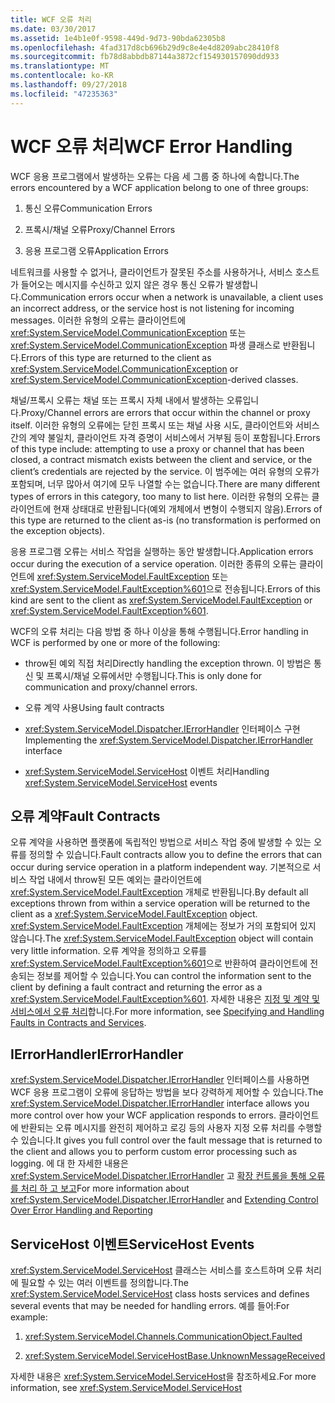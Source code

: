 ```yaml
---
title: WCF 오류 처리
ms.date: 03/30/2017
ms.assetid: 1e4b1e0f-9598-449d-9d73-90bda62305b8
ms.openlocfilehash: 4fad317d8cb696b29d9c8e4e4d8209abc28410f8
ms.sourcegitcommit: fb78d8abbdb87144a3872cf154930157090dd933
ms.translationtype: MT
ms.contentlocale: ko-KR
ms.lasthandoff: 09/27/2018
ms.locfileid: "47235363"
---
```

# <a name="wcf-error-handling"></a><span data-ttu-id="b4242-102">WCF 오류 처리</span><span class="sxs-lookup"><span data-stu-id="b4242-102">WCF Error Handling</span></span>
<span data-ttu-id="b4242-103">WCF 응용 프로그램에서 발생하는 오류는 다음 세 그룹 중 하나에 속합니다.</span><span class="sxs-lookup"><span data-stu-id="b4242-103">The errors encountered by a WCF application belong to one of three groups:</span></span>  
  
1.  <span data-ttu-id="b4242-104">통신 오류</span><span class="sxs-lookup"><span data-stu-id="b4242-104">Communication Errors</span></span>  
  
2.  <span data-ttu-id="b4242-105">프록시/채널 오류</span><span class="sxs-lookup"><span data-stu-id="b4242-105">Proxy/Channel Errors</span></span>  
  
3.  <span data-ttu-id="b4242-106">응용 프로그램 오류</span><span class="sxs-lookup"><span data-stu-id="b4242-106">Application Errors</span></span>  
  
 <span data-ttu-id="b4242-107">네트워크를 사용할 수 없거나, 클라이언트가 잘못된 주소를 사용하거나, 서비스 호스트가 들어오는 메시지를 수신하고 있지 않은 경우 통신 오류가 발생합니다.</span><span class="sxs-lookup"><span data-stu-id="b4242-107">Communication errors occur when a network is unavailable, a client uses an incorrect address, or the service host is not listening for incoming messages.</span></span> <span data-ttu-id="b4242-108">이러한 유형의 오류는 클라이언트에 <xref:System.ServiceModel.CommunicationException> 또는 <xref:System.ServiceModel.CommunicationException> 파생 클래스로 반환됩니다.</span><span class="sxs-lookup"><span data-stu-id="b4242-108">Errors of this type are returned to the client as <xref:System.ServiceModel.CommunicationException> or <xref:System.ServiceModel.CommunicationException>-derived classes.</span></span>  
  
 <span data-ttu-id="b4242-109">채널/프록시 오류는 채널 또는 프록시 자체 내에서 발생하는 오류입니다.</span><span class="sxs-lookup"><span data-stu-id="b4242-109">Proxy/Channel errors are errors that occur within the channel or proxy itself.</span></span> <span data-ttu-id="b4242-110">이러한 유형의 오류에는 닫힌 프록시 또는 채널 사용 시도, 클라이언트와 서비스 간의 계약 불일치, 클라이언트 자격 증명이 서비스에서 거부됨 등이 포함됩니다.</span><span class="sxs-lookup"><span data-stu-id="b4242-110">Errors of this type include: attempting to use a proxy or channel that has been closed, a contract mismatch exists between the client and service, or the client’s credentials are rejected by the service.</span></span> <span data-ttu-id="b4242-111">이 범주에는 여러 유형의 오류가 포함되며, 너무 많아서 여기에 모두 나열할 수는 없습니다.</span><span class="sxs-lookup"><span data-stu-id="b4242-111">There are many different types of errors in this category, too many to list here.</span></span> <span data-ttu-id="b4242-112">이러한 유형의 오류는 클라이언트에 현재 상태대로 반환됩니다(예외 개체에서 변형이 수행되지 않음).</span><span class="sxs-lookup"><span data-stu-id="b4242-112">Errors of this type are returned to the client as-is (no transformation is performed on the exception objects).</span></span>  
  
 <span data-ttu-id="b4242-113">응용 프로그램 오류는 서비스 작업을 실행하는 동안 발생합니다.</span><span class="sxs-lookup"><span data-stu-id="b4242-113">Application errors occur during the execution of a service operation.</span></span> <span data-ttu-id="b4242-114">이러한 종류의 오류는 클라이언트에 <xref:System.ServiceModel.FaultException> 또는 <xref:System.ServiceModel.FaultException%601>으로 전송됩니다.</span><span class="sxs-lookup"><span data-stu-id="b4242-114">Errors of this kind are sent to the client as <xref:System.ServiceModel.FaultException> or <xref:System.ServiceModel.FaultException%601>.</span></span>  
  
 <span data-ttu-id="b4242-115">WCF의 오류 처리는 다음 방법 중 하나 이상을 통해 수행됩니다.</span><span class="sxs-lookup"><span data-stu-id="b4242-115">Error handling in WCF is performed by one or more of the following:</span></span>  
  
-   <span data-ttu-id="b4242-116">throw된 예외 직접 처리</span><span class="sxs-lookup"><span data-stu-id="b4242-116">Directly handling the exception thrown.</span></span> <span data-ttu-id="b4242-117">이 방법은 통신 및 프록시/채널 오류에서만 수행됩니다.</span><span class="sxs-lookup"><span data-stu-id="b4242-117">This is only done for communication and proxy/channel errors.</span></span>  
  
-   <span data-ttu-id="b4242-118">오류 계약 사용</span><span class="sxs-lookup"><span data-stu-id="b4242-118">Using fault contracts</span></span>  
  
-   <span data-ttu-id="b4242-119"><xref:System.ServiceModel.Dispatcher.IErrorHandler> 인터페이스 구현</span><span class="sxs-lookup"><span data-stu-id="b4242-119">Implementing the <xref:System.ServiceModel.Dispatcher.IErrorHandler> interface</span></span>  
  
-   <span data-ttu-id="b4242-120"><xref:System.ServiceModel.ServiceHost> 이벤트 처리</span><span class="sxs-lookup"><span data-stu-id="b4242-120">Handling <xref:System.ServiceModel.ServiceHost> events</span></span>  
  
## <a name="fault-contracts"></a><span data-ttu-id="b4242-121">오류 계약</span><span class="sxs-lookup"><span data-stu-id="b4242-121">Fault Contracts</span></span>  
 <span data-ttu-id="b4242-122">오류 계약을 사용하면 플랫폼에 독립적인 방법으로 서비스 작업 중에 발생할 수 있는 오류를 정의할 수 있습니다.</span><span class="sxs-lookup"><span data-stu-id="b4242-122">Fault contracts allow you to define the errors that can occur during service operation in a platform independent way.</span></span> <span data-ttu-id="b4242-123">기본적으로 서비스 작업 내에서 throw된 모든 예외는 클라이언트에 <xref:System.ServiceModel.FaultException> 개체로 반환됩니다.</span><span class="sxs-lookup"><span data-stu-id="b4242-123">By default all exceptions thrown from within a service operation will be returned to the client as a <xref:System.ServiceModel.FaultException> object.</span></span> <span data-ttu-id="b4242-124"><xref:System.ServiceModel.FaultException> 개체에는 정보가 거의 포함되어 있지 않습니다.</span><span class="sxs-lookup"><span data-stu-id="b4242-124">The <xref:System.ServiceModel.FaultException> object will contain very little information.</span></span> <span data-ttu-id="b4242-125">오류 계약을 정의하고 오류를 <xref:System.ServiceModel.FaultException%601>으로 반환하여 클라이언트에 전송되는 정보를 제어할 수 있습니다.</span><span class="sxs-lookup"><span data-stu-id="b4242-125">You can control the information sent to the client by defining a fault contract and returning the error as a <xref:System.ServiceModel.FaultException%601>.</span></span> <span data-ttu-id="b4242-126">자세한 내용은 [지정 및 계약 및 서비스에서 오류 처리](../../../docs/framework/wcf/specifying-and-handling-faults-in-contracts-and-services.md)합니다.</span><span class="sxs-lookup"><span data-stu-id="b4242-126">For more information, see [Specifying and Handling Faults in Contracts and Services](../../../docs/framework/wcf/specifying-and-handling-faults-in-contracts-and-services.md).</span></span>  
  
## <a name="ierrorhandler"></a><span data-ttu-id="b4242-127">IErrorHandler</span><span class="sxs-lookup"><span data-stu-id="b4242-127">IErrorHandler</span></span>  
 <span data-ttu-id="b4242-128"><xref:System.ServiceModel.Dispatcher.IErrorHandler> 인터페이스를 사용하면 WCF 응용 프로그램이 오류에 응답하는 방법을 보다 강력하게 제어할 수 있습니다.</span><span class="sxs-lookup"><span data-stu-id="b4242-128">The <xref:System.ServiceModel.Dispatcher.IErrorHandler> interface allows you more control over how your WCF application responds to errors.</span></span>  <span data-ttu-id="b4242-129">클라이언트에 반환되는 오류 메시지를 완전히 제어하고 로깅 등의 사용자 지정 오류 처리를 수행할 수 있습니다.</span><span class="sxs-lookup"><span data-stu-id="b4242-129">It gives you full control over the fault message that is returned to the client and allows you to perform custom error processing such as logging.</span></span>  <span data-ttu-id="b4242-130">에 대 한 자세한 내용은 <xref:System.ServiceModel.Dispatcher.IErrorHandler> 고 [확장 컨트롤을 통해 오류를 처리 하 고 보고](../../../docs/framework/wcf/samples/extending-control-over-error-handling-and-reporting.md)</span><span class="sxs-lookup"><span data-stu-id="b4242-130">For more information about <xref:System.ServiceModel.Dispatcher.IErrorHandler> and [Extending Control Over Error Handling and Reporting](../../../docs/framework/wcf/samples/extending-control-over-error-handling-and-reporting.md)</span></span>  
  
## <a name="servicehost-events"></a><span data-ttu-id="b4242-131">ServiceHost 이벤트</span><span class="sxs-lookup"><span data-stu-id="b4242-131">ServiceHost Events</span></span>  
 <span data-ttu-id="b4242-132"><xref:System.ServiceModel.ServiceHost> 클래스는 서비스를 호스트하며 오류 처리에 필요할 수 있는 여러 이벤트를 정의합니다.</span><span class="sxs-lookup"><span data-stu-id="b4242-132">The <xref:System.ServiceModel.ServiceHost> class hosts services and defines several events that may be needed for handling errors.</span></span> <span data-ttu-id="b4242-133">예를 들어:</span><span class="sxs-lookup"><span data-stu-id="b4242-133">For example:</span></span>  
  
1. <xref:System.ServiceModel.Channels.CommunicationObject.Faulted>
  
2. <xref:System.ServiceModel.ServiceHostBase.UnknownMessageReceived>
  
 <span data-ttu-id="b4242-134">자세한 내용은 <xref:System.ServiceModel.ServiceHost>을 참조하세요.</span><span class="sxs-lookup"><span data-stu-id="b4242-134">For more information, see <xref:System.ServiceModel.ServiceHost></span></span>

